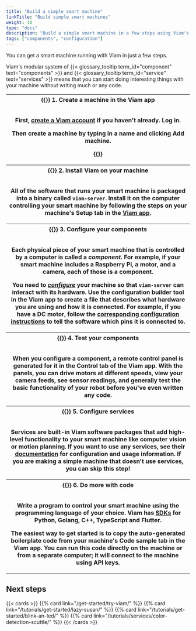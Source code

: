 ```yaml
---
title: "Build a simple smart machine"
linkTitle: "Build simple smart machines"
weight: 10
type: "docs"
description: "Build a simple smart machine in a few steps using Viam's modular system of components and services without writing much or any code."
tags: ["components", "configuration"]
---
```


You can get a smart machine running with Viam in just a few steps.

Viam's modular system of {{< glossary_tooltip term_id="component" text="components" >}} and {{< glossary_tooltip term_id="service" text="services" >}} means that you can start doing interesting things with your machine without writing much or any code.

<table>
  <tr>
    <th>{{<imgproc src="/use-cases/signup-narrow.png" class="fill alignleft" resize="500x" style="max-width: 200px" declaredimensions=true alt="Viam app login screen.">}}
      <b>1. Create a machine in the Viam app</b><br><br>
      <p>First, <a href="https://app.viam.com/">create a Viam account</a> if you haven't already. Log in.</p>
      <p>Then create a machine by typing in a name and clicking <strong>Add machine</strong>.</p>
      <p>{{<imgproc src="/use-cases/new-machine.png" class="fill aligncenter" resize="400x" style="max-width: 250px" declaredimensions=true alt="Viam app login screen.">}}</p>
    </th>
  </tr>
  <tr>
    <th>{{<imgproc src="/services/icons/data-capture.svg" class="fill alignright" style="max-width: 150px" declaredimensions=true alt="Installation icon">}}
      <b>2. Install Viam on your machine</b><br><br>
      <p>All of the software that runs your smart machine is packaged into a binary called <code>viam-server</code>.
      Install it on the computer controlling your smart machine by following the steps on your machine's <strong>Setup</strong> tab in the <a href="https://app.viam.com/">Viam app</a>.</p>
    </th>
  </tr>
  <tr>
    <th>{{<imgproc src="/icons/components.png" class="fill alignleft" resize="400x" style="max-width: 220px" declaredimensions=true alt="An assortment of components.">}}
      <b>3. Configure your components</b><br><br>
      <p>Each physical piece of your smart machine that is controlled by a computer is called a <i>component</i>. For example, if your smart machine includes a Raspberry Pi, a motor, and a camera, each of those is a component.</p>
      <p>You need to <i><a href="/build/configure/">configure</a></i> your machine so that <code>viam-server</code> can interact with its hardware. Use the configuration builder tool in the Viam app to create a file that describes what hardware you are using and how it is connected.
      For example, if you have a DC motor, follow the <a href="/components/motor/gpio/">corresponding configuration instructions</a> to tell the software which pins it is connected to.</p>
    </th>
  </tr>
  <tr>
    <th>{{<gif webm_src="/manage/control.webm" mp4_src="/manage/control.mp4" alt="The Viam app Control tab with a control panel for each component. The panel for a DC motor is clicked, expanding to show power controls." max-width="400px" class="fill alignleft">}}
      <b>4. Test your components</b><br><br>
      <p>When you configure a component, a remote control panel is generated for it in the <b>Control</b> tab of the Viam app. With the panels, you can drive motors at different speeds, view your camera feeds, see sensor readings, and generally test the basic functionality of your robot before you've even written any code.
      </p>
    </th>
  </tr>
  <tr>
    <th>{{<imgproc src="/ml/collect.svg" class="fill alignright" style="max-width: 220px"  declaredimensions=true alt="Services">}}
      <b>5. Configure services</b><br><br>
      <p>Services are built-in Viam software packages that add high-level functionality to your smart machine like computer vision or motion planning.
      If you want to use any services, see their <a href="/services/">documentation</a> for configuration and usage information.
      If you are making a simple machine that doesn't use services, you can skip this step!
      </p>
    </th>
  </tr>
  <tr>
    <th>{{<imgproc src="/ml/configure.svg" class="fill alignleft" style="max-width: 210px"  declaredimensions=true alt="Services">}}
      <b>6. Do more with code</b><br><br>
      <p>Write a program to control your smart machine using the programming language of your choice. Viam has <a href="/sdks/">SDKs</a> for Python, Golang, C++, TypeScript and Flutter.</p>
      <p>The easiest way to get started is to copy the auto-generated boilerplate code from your machine's <b>Code sample</b> tab in the Viam app. You can run this code directly on the machine or from a separate computer; it will connect to the machine using API keys.</p>
    </th>
  </tr>
</table>

## Next steps

{{< cards >}}
{{% card link="/get-started/try-viam/" %}}
{{% card link="/tutorials/get-started/lazy-susan/" %}}
{{% card link="/tutorials/get-started/blink-an-led/" %}}
{{% card link="/tutorials/services/color-detection-scuttle/" %}}
{{< /cards >}}
